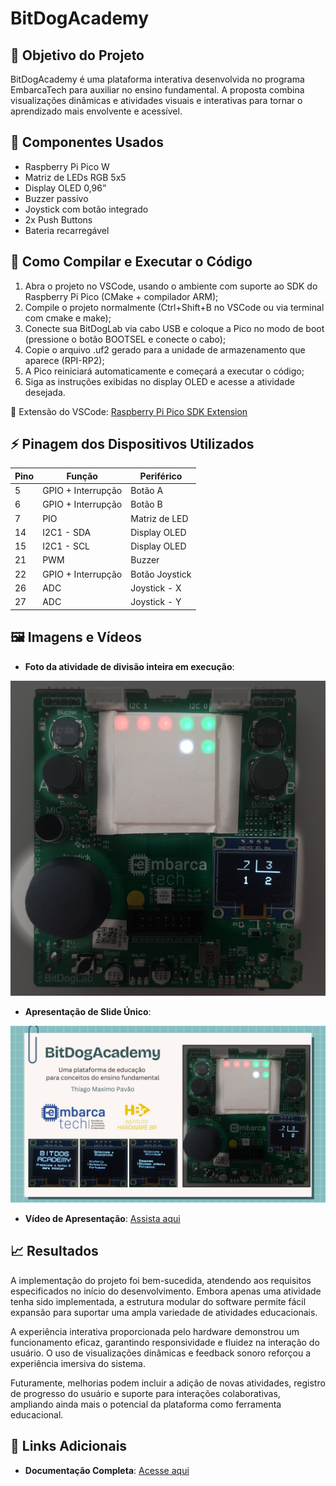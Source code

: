 # BitDogAcademy

## 🎯 Objetivo do Projeto
BitDogAcademy é uma plataforma interativa desenvolvida no programa EmbarcaTech para auxiliar no ensino fundamental. A proposta combina visualizações dinâmicas e atividades visuais e interativas para tornar o aprendizado mais envolvente e acessível.

## 🔧 Componentes Usados
- Raspberry Pi Pico W
- Matriz de LEDs RGB 5x5
- Display OLED 0,96”
- Buzzer passivo
- Joystick com botão integrado
- 2x Push Buttons
- Bateria recarregável

## 💾 Como Compilar e Executar o Código

1. Abra o projeto no VSCode, usando o ambiente com suporte ao SDK do Raspberry Pi Pico (CMake + compilador ARM);
2. Compile o projeto normalmente (Ctrl+Shift+B no VSCode ou via terminal com cmake e make);
3. Conecte sua BitDogLab via cabo USB e coloque a Pico no modo de boot (pressione o botão BOOTSEL e conecte o cabo);
4. Copie o arquivo .uf2 gerado para a unidade de armazenamento que aparece (RPI-RP2);
5. A Pico reiniciará automaticamente e começará a executar o código;
6. Siga as instruções exibidas no display OLED e acesse a atividade desejada.

🔗 Extensão do VSCode: [Raspberry Pi Pico SDK Extension](https://github.com/raspberrypi/pico-vscode)

## ⚡ Pinagem dos Dispositivos Utilizados
| Pino | Função | Periférico |
|------|--------|------------|
| 5  | GPIO + Interrupção | Botão A |
| 6  | GPIO + Interrupção | Botão B |
| 7  | PIO | Matriz de LED |
| 14 | I2C1 - SDA | Display OLED |
| 15 | I2C1 - SCL | Display OLED |
| 21 | PWM | Buzzer |
| 22 | GPIO + Interrupção | Botão Joystick |
| 26 | ADC | Joystick - X |
| 27 | ADC | Joystick - Y |

## 🖼️ Imagens e Vídeos

- **Foto da atividade de divisão inteira em execução**:

![Atividade](./assets/atividade.png)

- **Apresentação de Slide Único**:

![Apresentação](./assets/apresentacao.jpg)

- **Vídeo de Apresentação**: [Assista aqui](https://www.youtube.com/watch?v=xHCL8hOfLEQ)

## 📈 Resultados
A implementação do projeto foi bem-sucedida, atendendo aos requisitos especificados no início do desenvolvimento. Embora apenas uma atividade tenha sido implementada, a estrutura modular do software permite fácil expansão para suportar uma ampla variedade de atividades educacionais.

A experiência interativa proporcionada pelo hardware demonstrou um funcionamento eficaz, garantindo responsividade e fluidez na interação do usuário. O uso de visualizações dinâmicas e feedback sonoro reforçou a experiência imersiva do sistema. 

Futuramente, melhorias podem incluir a adição de novas atividades, registro de progresso do usuário e suporte para interações colaborativas, ampliando ainda mais o potencial da plataforma como ferramenta educacional.

## 📎 Links Adicionais
- **Documentação Completa**: [Acesse aqui](https://docs.google.com/document/d/1Y5T07P8tk9wgpiRu8o5c3_4_7WWCqSvCT_-G4AARzdE/edit?usp=sharing)
